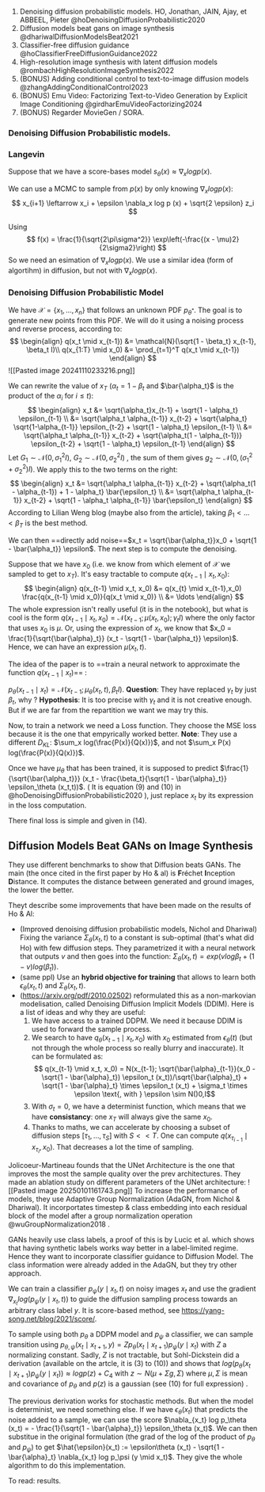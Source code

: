 1. Denoising diffusion probabilistic models. HO, Jonathan, JAIN, Ajay, et ABBEEL, Pieter @hoDenoisingDiffusionProbabilistic2020
2. Diffusion models beat gans on image synthesis @dhariwalDiffusionModelsBeat2021
3. Classifier-free diffusion guidance @hoClassifierFreeDiffusionGuidance2022
4. High-resolution image synthesis with latent diffusion models @rombachHighResolutionImageSynthesis2022
5. (BONUS) Adding conditional control to text-to-image diffusion models @zhangAddingConditionalControl2023
6. (BONUS) Emu Video: Factorizing Text-to-Video Generation by Explicit Image Conditioning @girdharEmuVideoFactorizing2024
7. (BONUS) Regarder MovieGen / SORA.





### Denoising Diffusion Probabilistic models.

### Langevin
Suppose that we have a score-bases model $s_\theta (x) \approx \nabla_x log p (x)$.

We can use a MCMC to sample from $p(x)$ by only knowing $\nabla_x log p(x)$:
$$
x_{i+1} \leftarrow x_i + \epsilon \nabla_x log p (x) + \sqrt{2 \epsilon} z_i
$$

Using $$ f(x) = \frac{1}{\sqrt{2\pi\sigma^2}} \exp\left(-\frac{(x - \mu)2}{2\sigma2}\right) $$
So we need an esimation of $\nabla_x logp(x)$.  We use a similar idea (form of algortihm) in diffusion, but not with $\nabla_x logp(x)$. 

### Denoising Diffusion Probabilistic Model

We have $\mathcal{X} = \{x_1,\ldots,x_n\}$ that follows an unknown PDF $p_{\theta^*}$. The goal is to generate new points from this PDF. We will do it using a noising process and reverse process, according to:
$$
\begin{align}
q(x_t \mid x_{t-1}) &= \mathcal{N}(\sqrt{1 - \beta_t} x_{t-1}, \beta_t I)\\
q(x_{1:T} \mid x_0) &= \prod_{t=1}^T q(x_t \mid x_{t-1})
\end{align}
$$
![[Pasted image 20241110233216.png]]

We can rewrite the value of $x_T$ ($\alpha_t = 1 - \beta_t$ and $\bar{\alpha_t}$ is the product of the $\alpha_i$ for $i \leq t$):
$$
\begin{align}
x_t &= \sqrt{\alpha_t}x_{t-1} + \sqrt{1 - \alpha_t} \epsilon_{t-1} \\
&= \sqrt{\alpha_t \alpha_{t-1}} x_{t-2} + \sqrt{\alpha_t} \sqrt{1-\alpha_{t-1}} \epsilon_{t-2} + \sqrt{1 - \alpha_t} \epsilon_{t-1} \\
&= \sqrt{\alpha_t \alpha_{t-1}} x_{t-2} + \sqrt{\alpha_t(1 - \alpha_{t-1})} \epsilon_{t-2} + \sqrt{1 - \alpha_t} \epsilon_{t-1}
\end{align}
$$
Let $G_1 \sim \mathcal{N}(0,\sigma_1^2 I)$, $G_2 \sim \mathcal{N}(0,\sigma_2^2 I)$ , the sum of them gives $g_2 \sim \mathcal{N}(0,(\sigma_1^2 + \sigma_2^2) I)$.  We apply this to the two terms on the right:
$$
\begin{align}
x_t &= \sqrt{\alpha_t \alpha_{t-1}} x_{t-2} + \sqrt{\alpha_t(1 - \alpha_{t-1}) + 1 - \alpha_t} \bar{\epsilon_t} \\ &= \sqrt{\alpha_t \alpha_{t-1}} x_{t-2} + \sqrt{1 - \alpha_t \alpha_{t-1}} \bar{\epsilon_t}
\end{align}
$$
According to Lilian Weng blog (maybe also from the article), taking $\beta_1 < \ldots < \beta_T$ is the best method.

We can then ==directly add noise==$x_t = \sqrt{\bar{\alpha_t}}x_0 + \sqrt{1 - \bar{\alpha_t}} \epsilon$. The next step is to compute the denoising.

Suppose that we have $x_0$ (i.e. we know from which element of $\mathcal{X}$ we sampled to get to $x_T$). It's easy tractable to compute $q(x_{t-1} \mid x_t,x_0)$:
$$
\begin{align}
q(x_{t-1} \mid x_t, x_0) &= q(x_{t} \mid x_{t-1},x_0) \frac{q(x_{t-1} \mid x_0)}{q(x_t \mid x_0)} \\
&= \ldots
\end{align}
$$
The whole expression isn't really useful (it is in the notebook), but what is cool is the form $q(x_{t-1} \mid x_t, x_0) = \mathcal{N}(x_{t-1}; \mu(x_t,x_0); \gamma_t I)$ where the only factor that uses $x_0$ is $\mu$.
Or, using the expression of $x_t$, we know that $x_0 = \frac{1}{\sqrt{\bar{\alpha}_t}} (x_t - \sqrt{1 - \bar{\alpha_t}} \epsilon)$. Hence, we can have an expression $\mu(x_t,t)$.

The idea of the paper is to ==train a neural network to approximate the function $q(x_{t-1} \mid x_t)$== :

$p_\theta (x_{t-1} \mid x_t) = \mathcal{N}(x_{t-1}; \mu_{\theta} (x_t,t), \beta_t I)$.
**Question**: They have replaced $\gamma_t$ by just $\beta_t$, why ? **Hypothesis**: It is too precise with $\gamma_t$ and it is not creative enough. But if we are far from the repartition we want we may try this.

Now, to train a network we need a Loss function. They choose the MSE loss because it is the one that empyrically worked better.
**Note**: They use a different $D_{KL}$: $\sum_x log(\frac{P(x)}{Q(x)})$, and not $\sum_x P(x) log(\frac{P(x)}{Q(x)})$.

Once we have $\mu_\theta$ that has been trained, it is supposed to predict $\frac{1}{\sqrt{\bar{\alpha_t}}} (x_t - \frac{\beta_t}{\sqrt{1 - \bar{\alpha}_t}} \epsilon_\theta (x_t,t))$. ( It is equation (9) and (10) in @hoDenoisingDiffusionProbabilistic2020 ), just replace $x_t$ by  its expression in the loss computation.

There final loss is simple and given in (14).

## Diffusion Models Beat GANs on Image Synthesis

They use different benchmarks to show that Diffusion beats GANs. The main (the once cited in the first paper by Ho & al) is **F**réchet **I**nception **D**istance. It computes the distance between generated and ground images, the lower the better.

Theyt describe some improvements that have been made on the results of Ho & Al:
- (Improved denoising diffusion probabilistic models, Nichol and Dhariwal) Fixing the variance $\Sigma_\theta (x_t,t)$ to a constant is sub-optimal (that's what did Ho) with few diffusion steps. They parametrized it with a neural network that outputs $v$ and then goes into the function: $\Sigma_\theta (x_t,t) = exp(v log\beta_t + (1-v) log(\tilde{\beta}_t))$. 
- (same ppl) Use an **hybrid objective for training** that allows to learn both $\epsilon_\theta (x_t,t)$ and $\Sigma_\theta (x_t,t)$.
- (https://arxiv.org/pdf/2010.02502) reformulated this as a non-markovian modelisation, called Denoising Diffusion Implicit Models (DDIM).  Here is a list of ideas and why they are useful:
	1. We have access to a trained DDPM. We need it because DDIM is used to forward the sample process.
	2. We search to have $q_\theta (x_{t-1} \mid x_t,x_0)$ with $x_0$ estimated from $\epsilon_\theta(t)$ (but not through the whole process so really blurry and inaccurate). It can be formulated as:
	   $$ q(x_{t-1} \mid x_t, x_0) = N(x_{t-1}; \sqrt{\bar{\alpha}_{t-1}}(x_0 - \sqrt{1 - \bar{\alpha}_t}) \epsilon_t (x_t))/\sqrt{\bar{\alpha}_t} + \sqrt{1 - \bar{\alpha}_t} \times \epsilon_t (x_t) + \sigma_t \times \epsilon \text{, with } \epsilon \sim N()0,I$$
	3. With $\sigma_t = 0$, we have a determinist function, which means that we have **consistancy**: one $x_T$ will always give the same $x_0$.
	4. Thanks to maths,  we can accelerate by choosing a subset of diffusion steps $[\tau_1, \dots, \tau_S]$ with $S << T$. One can compute $q(x_{\tau_{i-1}} \mid x_{\tau_i}, x_0)$. That decreases a lot the time of sampling.

Jolicoeur-Martineau founds that the UNet Architecture is the one that improves the most the sample quality over the prev architectures. They made an ablation study on different parameters of the UNet architecture:
![[Pasted image 20250101161743.png]]
To increase the performance of models, they use Adaptive Group Normalization (AdaGN, from Nichol & Dhariwal). It incorportates timestep & class embedding into each residual block of the model after a group normalization operation @wuGroupNormalization2018 .


GANs heavily use class labels, a proof of this is by Lucic et  al. which shows that having synthetic labels works way better in a label-limited regime. Hence they want to incorporate classifier guidance to Diffusion Model. The class information were already added in the AdaGN, but they try other approach. 

We can train a classifier $p_\psi (y \mid x_t,t)$ on noisy images $x_t$ and use the gradient $\nabla_{x_t} log(p_\psi(y \mid x_t,t))$ to guide the diffusion sampling process towards an arbitrary class label $y$. It is score-based method, see https://yang-song.net/blog/2021/score/. 

To sample using both $p_\theta$ a DDPM model and $p_\psi$ a classifier, we can sample transition using $p_{\theta, \psi} (x_t \mid x_{t+1}, y) = Z p_\theta (x_t \mid x_{t+1}) p_\psi (y \mid x_t)$ with $Z$ a normalizing constant. Sadly, $Z$ is not tractable, but Sohl-Dickstein did a derivation (available on the artcle, it is (3) to (10)) and shows that $log(p_\theta (x_t \mid x_{t+1}) p_\psi (y \mid x_t)) \approx log p(z) + C_4$ with $z \sim N(\mu + \Sigma g, \Sigma)$ where $\mu,\Sigma$ is mean and covariance of $p_\theta$ and $p(z)$ is a gaussian (see (10) for full expression) . 

The previous derivation works for stochastic methods. But when the model is determinist, we need something else. If we have $\epsilon_\theta (x_t)$ that predicts the noise added to a sample, we can use the score $\nabla_{x_t} log p_\theta (x_t) = - \frac{1}{\sqrt{1 - \bar{\alpha}_t}} \epsilon_\theta (x_t)$.  We can then substitue in the original formulation (the grad of the log of the product of $p_\theta$ and $p_\psi$) to get $\hat{\epsilon}(x_t) := \epsilon\theta (x_t) - \sqrt{1 - \bar{\alpha}_t} \nabla_{x_t} log p_\psi (y \mid x_t)$. They give the whole algorithm to do this implementation.

To read: results.

